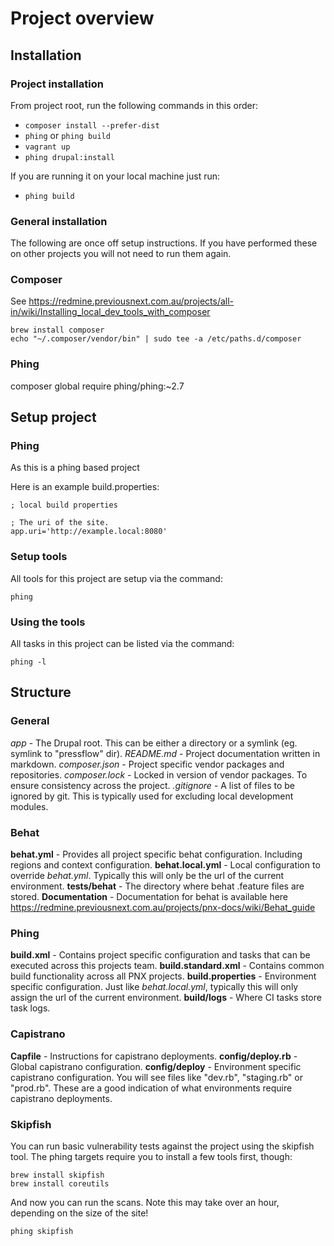 # Project overview

## Installation

### Project installation

From project root, run the following commands in this order:

* ```composer install --prefer-dist```
* ```phing``` or ```phing build```
* ```vagrant up```
* ```phing drupal:install```

If you are running it on your local machine just run:
* ```phing build```

### General installation

The following are once off setup instructions. If you have performed these on other projects you will not need to run them again.

### Composer

See https://redmine.previousnext.com.au/projects/all-in/wiki/Installing_local_dev_tools_with_composer

```
brew install composer
echo "~/.composer/vendor/bin" | sudo tee -a /etc/paths.d/composer
```

### Phing

composer global require phing/phing:~2.7

## Setup project

### Phing

As this is a phing based project 

Here is an example build.properties:

```
; local build properties

; The uri of the site.
app.uri='http://example.local:8080'
```

### Setup tools

All tools for this project are setup via the command:

```
phing
```

### Using the tools

All tasks in this project can be listed via the command:

```
phing -l
```

## Structure

### General

*app* - The Drupal root. This can be either a directory or a symlink (eg. symlink to "pressflow" dir).
*README.md* - Project documentation written in markdown.
*composer.json* - Project specific vendor packages and repositories.
*composer.lock* - Locked in version of vendor packages. To ensure consistency across the project.
*.gitignore* - A list of files to be ignored by git. This is typically used for excluding local development modules.

### Behat 

**behat.yml** - Provides all project specific behat configuration. Including regions and context configuration.
**behat.local.yml** - Local configuration to override *behat.yml*. Typically this will only be the url of the current environment.
**tests/behat** - The directory where behat .feature files are stored.
**Documentation** - Documentation for behat is available here https://redmine.previousnext.com.au/projects/pnx-docs/wiki/Behat_guide

### Phing

**build.xml** - Contains project specific configuration and tasks that can be executed across this projects team.
**build.standard.xml** - Contains common build functionality across all PNX projects.
**build.properties** - Environment specific configuration. Just like *behat.local.yml*, typically this will only assign the url of the current environment.
**build/logs** - Where CI tasks store task logs.

### Capistrano

**Capfile** - Instructions for capistrano deployments.
**config/deploy.rb** - Global capistrano configuration.
**config/deploy** - Environment specific capistrano configuration. You will see files like "dev.rb", "staging.rb" or "prod.rb". These are a good indication of what environments require capistrano deployments.

### Skipfish

You can run basic vulnerability tests against the project using the skipfish tool. The phing targets require you to install a few tools first, though:

```
brew install skipfish
brew install coreutils
```

And now you can run the scans. Note this may take over an hour, depending on the size of the site!

```
phing skipfish
```
